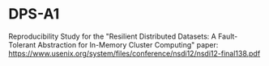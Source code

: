 # DPS-A1
Reproducibility Study for the "Resilient Distributed Datasets: A Fault-Tolerant Abstraction for In-Memory Cluster Computing" paper: https://www.usenix.org/system/files/conference/nsdi12/nsdi12-final138.pdf
